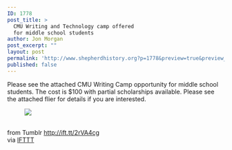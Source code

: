```yaml
---
ID: 1778
post_title: >
  CMU Writing and Technology camp offered
  for middle school students
author: Jon Morgan
post_excerpt: ""
layout: post
permalink: 'http://www.shepherdhistory.org?p=1778&preview=true&preview_id=1778'
published: false
---
```

<p>

Please see the attached CMU Writing Camp opportunity for middle school students. The cost is $100 with partial scholarships available. Please see the attached flier for details if you are interested.<br/></p><figure class="tmblr-full" data-orig-height="960" data-orig-width="742"><img src="http://ift.tt/2raW3Pl" data-orig-height="960" data-orig-width="742"/></figure><br>
from Tumblr http://ift.tt/2rVA4cg<br>
via <a href="http://ift.tt/1c4nCfM">IFTTT</a>